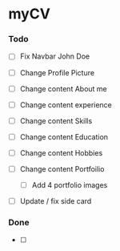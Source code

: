 # myCV

### Todo
- [ ] Fix Navbar John Doe
- [ ] Change Profile Picture
- [ ] Change content About me
- [ ] Change content experience
- [ ] Change content Skills
- [ ] Change content Education
- [ ] Change content Hobbies
- [ ] Change content Portfoilio
    - [ ] Add 4 portfolio images
- [ ] Update / fix side card



### Done
- [ ]